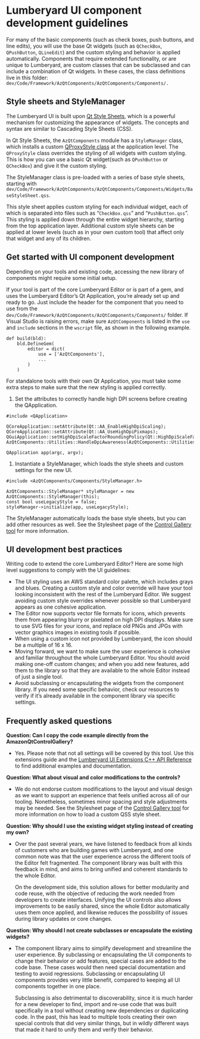 # Lumberyard UI component development guidelines<a name="uidev-component-development-guidelines"></a>

For many of the basic components \(such as check boxes, push buttons, and line edits\), you will use the base Qt widgets \(such as `QCheckBox`, `QPushButton`, `QLineEdit`\) and the custom styling and behavior is applied automatically\. Components that require extended functionality, or are unique to Lumberyard, are custom classes that can be subclassed and can include a combination of Qt widgets\. In these cases, the class definitions live in this folder: `dev/Code/Framework/AzQtComponents/AzQtComponents/Components/.` 

## Style sheets and StyleManager<a name="uidev-style-sheets"></a>

The Lumberyard UI is built upon [Qt Style Sheets](https://doc.qt.io/qt-5/stylesheet.html), which is a powerful mechanism for customizing the appearance of widgets\. The concepts and syntax are similar to Cascading Style Sheets \(CSS\)\.

In Qt Style Sheets, the `AzQtComponents` module has a `StyleManager` class, which installs a custom [QProxyStyle class](https://doc.qt.io/qt-5/qproxystyle.html) at the application level\. The `QProxyStyle` class overrides the styling of all widgets with custom styling\. This is how you can use a basic Qt widget\(such as `QPushButton` or `QCheckBox`\) and give it the custom styling\.

The StyleManager class is pre\-loaded with a series of base style sheets, starting with `dev/Code/Framework/AzQtComponents/AzQtComponents/Components/Widgets/BaseStyleSheet.qss`\.

This style sheet applies custom styling for each individual widget, each of which is separated into files such as “`CheckBox.qss`” and “`PushButton.qss`”\. This styling is applied down through the entire widget hierarchy, starting from the top application layer\. Additional custom style sheets can be applied at lower levels \(such as in your own custom tool\) that affect only that widget and any of its children\.

## Get started with UI component development<a name="uidev-get-started"></a>

Depending on your tools and existing code, accessing the new library of components might require some initial setup\.

If your tool is part of the core Lumberyard Editor or is part of a gem, and uses the Lumberyard Editor’s Qt Application, you’re already set up and ready to go\. Just include the header for the component that you need to use from the `dev/Code/Framework/AzQtComponents/AzQtComponents/Components/` folder\. If Visual Studio is raising errors, make sure `AzQtComponents` is listed in the `use` and `include` sections in the `wscript` file, as shown in the following example\.

```
def build(bld):
    bld.DefineGem(
        editor = dict(
            use = ['AzQtComponents'],
            ...
        )
    )
```

For standalone tools with their own Qt Application, you must take some extra steps to make sure that the new styling is applied correctly\.

1.  Set the attributes to correctly handle high DPI screens before creating the QApplication\. 

   ```
   #include <QApplication>
   
   QCoreApplication::setAttribute(Qt::AA_EnableHighDpiScaling);
   QCoreApplication::setAttribute(Qt::AA_UseHighDpiPixmaps);
   QGuiApplication::setHighDpiScaleFactorRoundingPolicy(Qt::HighDpiScaleFactorRoundingPolicy::PassThrough);
   AzQtComponents::Utilities::HandleDpiAwareness(AzQtComponents::Utilities::PerScreenDpiAware);
   
   QApplication app(argc, argv);
   ```

1.  Instantiate a StyleManager, which loads the style sheets and custom settings for the new UI\. 

   ```
   #include <AzQtComponents/Components/StyleManager.h>
   
   AzQtComponents::StyleManager* styleManager = new AzQtComponents::StyleManager(this);
   const bool useLegacyStyle = false;
   styleManager->initialize(app, useLegacyStyle);
   ```

   The StyleManager automatically loads the base style sheets, but you can add other resources as well\. See the Stylesheet page of the [Control Gallery tool](uidev-control-gallery.md) for more information\.

## UI development best practices<a name="uidev-best-practices"></a>

Writing code to extend the core Lumberyard Editor? Here are some high level suggestions to comply with the UI guidelines:
+ The UI styling uses an AWS standard color palette, which includes grays and blues\. Creating a custom style and color override will have your tool looking inconsistent with the rest of the Lumberyard Editor\. We suggest avoiding custom style overrides whenever possible so that Lumberyard appears as one cohesive application\.
+ The Editor now supports vector file formats for icons, which prevents them from appearing blurry or pixelated on high DPI displays\. Make sure to use SVG files for your icons, and replace old PNGs and JPGs with vector graphics images in existing tools if possible\.
+ When using a custom icon not provided by Lumberyard, the icon should be a multiple of 16 x 16\.
+ Moving forward, we want to make sure the user experience is cohesive and familiar throughout the whole Lumberyard Editor\. You should avoid making one\-off custom changes; and when you add new features, add them to the library so that they are available to the whole Editor instead of just a single tool\.
+ Avoid subclassing or encapsulating the widgets from the component library\. If you need some specific behavior, check our resources to verify if it’s already available in the component library via specific settings\.

## Frequently asked questions<a name="uidev-faq"></a>

 **Question: Can I copy the code example directly from the AmazonQtControlGallery?** 
+ Yes\. Please note that not all settings will be covered by this tool\. Use this extensions guide and the [Lumberyard UI Extensions C\+\+ API Reference](https://d3bqhfbip4ze4a.cloudfront.net/api/ui/namespace_az_qt_components.html) to find additional examples and documentation\.

 **Question: What about visual and color modifications to the controls?** 
+ We do not endorse custom modifications to the layout and visual design as we want to support an experience that feels unified across all of our tooling\. Nonetheless, sometimes minor spacing and style adjustments may be needed\. See the Stylesheet page of the [Control Gallery tool](uidev-control-gallery.md) for more information on how to load a custom QSS style sheet\.

 **Question: Why should I use the existing widget styling instead of creating my own?** 
+ Over the past several years, we have listened to feedback from all kinds of customers who are building games with Lumberyard, and one common note was that the user experience across the different tools of the Editor felt fragmented\. The component library was built with this feedback in mind, and aims to bring unified and coherent standards to the whole Editor\.

  On the development side, this solution allows for better modularity and code reuse, with the objective of reducing the work needed from developers to create interfaces\. Unifying the UI controls also allows improvements to be easily shared, since the whole Editor automatically uses them once applied, and likewise reduces the possibility of issues during library updates or core changes\.

 **Question: Why should I not create subclasses or encapsulate the existing widgets?** 
+ The component library aims to simplify development and streamline the user experience\. By subclassing or encapsulating the UI components to change their behavior or add features, special cases are added to the code base\. These cases would then need special documentation and testing to avoid regressions\. Subclassing or encapsulating UI components provides very little benefit, compared to keeping all UI components together in one place\.

  Subclassing is also detrimental to discoverability, since it is much harder for a new developer to find, import and re\-use code that was built specifically in a tool without creating new dependencies or duplicating code\. In the past, this has lead to multiple tools creating their own special controls that did very similar things, but in wildly different ways that made it hard to unify them and verify their behavior\.